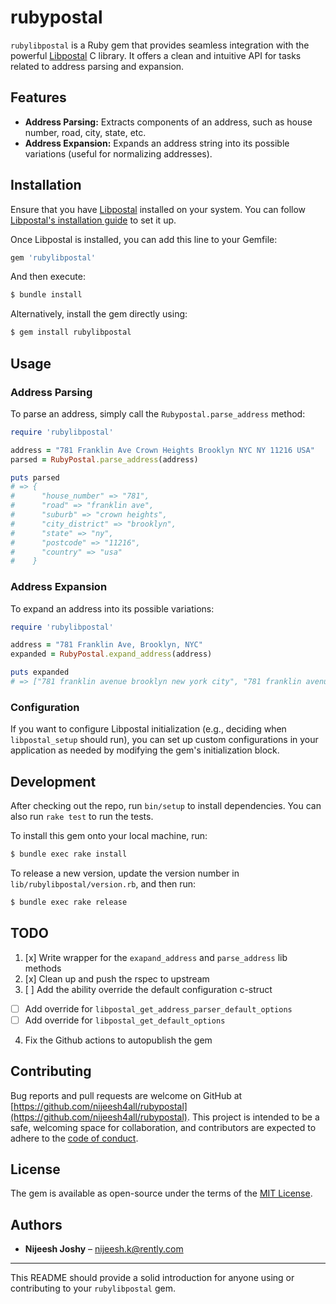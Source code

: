 # rubypostal

`rubylibpostal` is a Ruby gem that provides seamless integration with the powerful [Libpostal](https://github.com/openvenues/libpostal) C library. It offers a clean and intuitive API for tasks related to address parsing and expansion.

## Features

- **Address Parsing:** Extracts components of an address, such as house number, road, city, state, etc.
- **Address Expansion:** Expands an address string into its possible variations (useful for normalizing addresses).

## Installation

Ensure that you have [Libpostal](https://github.com/openvenues/libpostal) installed on your system. You can follow [Libpostal's installation guide](https://github.com/openvenues/libpostal#installation) to set it up.

Once Libpostal is installed, you can add this line to your Gemfile:

```ruby
gem 'rubylibpostal'
```

And then execute:

```bash
$ bundle install
```

Alternatively, install the gem directly using:

```bash
$ gem install rubylibpostal
```

## Usage

### Address Parsing

To parse an address, simply call the `Rubypostal.parse_address` method:

```ruby
require 'rubylibpostal'

address = "781 Franklin Ave Crown Heights Brooklyn NYC NY 11216 USA"
parsed = RubyPostal.parse_address(address)

puts parsed
# => {
#      "house_number" => "781",
#      "road" => "franklin ave",
#      "suburb" => "crown heights",
#      "city_district" => "brooklyn",
#      "state" => "ny",
#      "postcode" => "11216",
#      "country" => "usa"
#    }
```

### Address Expansion

To expand an address into its possible variations:

```ruby
require 'rubylibpostal'

address = "781 Franklin Ave, Brooklyn, NYC"
expanded = RubyPostal.expand_address(address)

puts expanded
# => ["781 franklin avenue brooklyn new york city", "781 franklin avenue nyc"]
```

### Configuration

If you want to configure Libpostal initialization (e.g., deciding when `libpostal_setup` should run), you can set up custom configurations in your application as needed by modifying the gem's initialization block.

## Development

After checking out the repo, run `bin/setup` to install dependencies. You can also run `rake test` to run the tests.

To install this gem onto your local machine, run:

```bash
$ bundle exec rake install
```

To release a new version, update the version number in `lib/rubylibpostal/version.rb`, and then run:

```bash
$ bundle exec rake release
```
## TODO
1. [x] Write wrapper for the `exapand_address` and `parse_address` lib methods
2. [x] Clean up and push the rspec to upstream
3. [ ] Add the ability override the default configuration c-struct
  - [ ] Add override for `libpostal_get_address_parser_default_options`
  - [ ] Add override for `libpostal_get_default_options`
4. Fix the Github actions to autopublish the gem

## Contributing

Bug reports and pull requests are welcome on GitHub at [https://github.com/nijeesh4all/rubypostal](https://github.com/nijeesh4all/rubypostal). This project is intended to be a safe, welcoming space for collaboration, and contributors are expected to adhere to the [code of conduct](https://github.com/nijeesh4all/rubypostal/blob/main/CODE_OF_CONDUCT.md).

## License

The gem is available as open-source under the terms of the [MIT License](https://opensource.org/licenses/MIT).

## Authors

- **Nijeesh Joshy** – nijeesh.k@rently.com

---

This README should provide a solid introduction for anyone using or contributing to your `rubylibpostal` gem.
